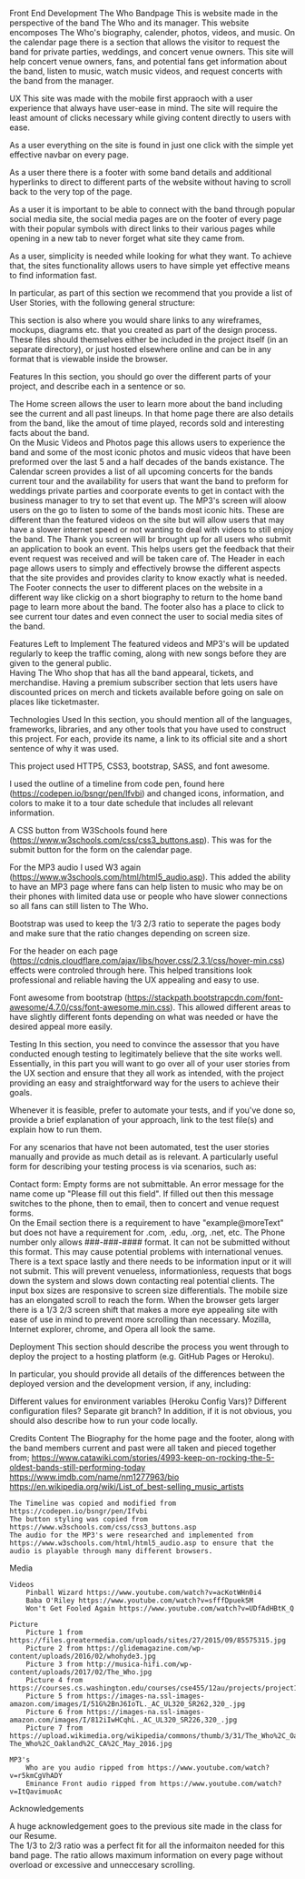 Front End Development The Who Bandpage
This is website made in the perspective of the band The Who and its manager.  This website encomposes The Who's biography, calender, photos, 
videos, and music. On the calendar page there is a section that allows the visitor to request the band for private parties, weddings, 
and concert venue owners. This site will help concert venue owners, fans, and potential fans get information about the band, listen 
to music, watch music videos, and request concerts with the band from the manager.  

UX
This site was made with the mobile first appraoch with a user experience that always have user-ease in mind.  The site will require
the least amount of clicks necessary while giving content directly to users with ease.  

As a user everything on the site is found in just one click with the simple yet effective navbar on every page.

As a user there there is a footer with some band details and additional hyperlinks to direct to different parts of the website without having 
to scroll back to the very top of the page.

As a user it is important to be able to connect with the band through popular social media site, the social media pages 
are on the footer of every page with their popular symbols with direct links to their various pages while opening in a new tab to never 
forget what site they came from.

As a user, simplicity is needed while looking for what they want.  To achieve that, the sites functionality allows
users to have simple yet effective means to find information fast.  



 

In particular, as part of this section we recommend that you provide a list of User Stories, with the following general structure:


This section is also where you would share links to any wireframes, mockups, diagrams etc. that you created as part of the design process. These files should themselves either be included in the project itself (in an separate directory), or just hosted elsewhere online and can be in any format that is viewable inside the browser.




Features
In this section, you should go over the different parts of your project, and describe each in a sentence or so.

The Home screen allows the user to learn more about the band including see the current and all past lineups. In that home page there are also details from the band, like the amout of time played, records sold and interesting facts about the band.  
On the Music Videos and Photos page this allows users to experience the band and some of the most iconic photos and music videos that have been preformed over the last 5 and a half decades of the bands existance. 
The Calendar screen provides a list of all upcoming concerts for the bands current tour and the availability for users that want the band to preform for weddings private parties and coorporate events to get in contact with the business manager to try to set that event up.
The MP3's screen will aloow users on the go to listen to some of the bands most iconic hits.  These are different than the featured videos on the site but will allow users that may have a slower internet speed or not wanting to deal with videos to still enjoy the band. 
The Thank you screen will br brought up for all users who submit an application to book an event.  This helps users get the feedback that their event request was received and will be taken care of. 
The Header in each page allows users to simply and effectively browse the different aspects that the site provides and provides clarity to know exactly what is needed. 
The Footer connects the user to different places on the website in a different way like clickig on a short biography to return to the home band page to learn more about the band.  The footer also has a place to click to see current tour dates and even connect the user to social media sites of the band.  

Features Left to Implement
The featured videos and MP3's will be updated regularly to keep the traffic coming, along with new songs before they are given to the general public.  
Having The Who shop that has all the band appearal, tickets, and merchandise.
Having a premium subscriber section that lets users have discounted prices on merch and tickets available before going on sale on places like ticketmaster.

Technologies Used
In this section, you should mention all of the languages, frameworks, libraries, and any other tools that you have used to construct this project. For each, provide its name, a link to its official site and a short sentence of why it was used.

This project used HTTP5, CSS3, bootstrap, SASS, and font awesome.

I used the outline of a timeline from code pen, found here (https://codepen.io/bsngr/pen/Ifvbi) and changed icons, information, and colors to make it to a tour date schedule that includes all relevant information. 

A CSS button from W3Schools found here (https://www.w3schools.com/css/css3_buttons.asp).  This was for the submit button for the form on the calendar page.

For the MP3 audio I used W3 again (https://www.w3schools.com/html/html5_audio.asp). This added the ability to have an MP3 page where fans can help listen to music who may be on their phones with limited data use or people who have slower connections so all fans can still listen to The Who. 

Bootstrap was used to keep the 1/3 2/3 ratio to seperate the pages body and make sure that the ratio changes depending on screen size.

For the header on each page (https://cdnjs.cloudflare.com/ajax/libs/hover.css/2.3.1/css/hover-min.css) effects were controled through here.  This helped transitions look professional and reliable having the UX appealing and easy to use.

Font awesome from bootstrap (https://stackpath.bootstrapcdn.com/font-awesome/4.7.0/css/font-awesome.min.css). This allowed different areas to have slightly different fonts depending on what was needed or have the desired appeal more easily. 




Testing
In this section, you need to convince the assessor that you have conducted enough testing to legitimately believe that the site works well. 
Essentially, in this part you will want to go over all of your user stories from the UX section and ensure that they all work as intended, 
with the project providing an easy and straightforward way for the users to achieve their goals.

Whenever it is feasible, prefer to automate your tests, and if you've done so, provide a brief explanation of your approach, 
link to the test file(s) and explain how to run them.

For any scenarios that have not been automated, test the user stories manually and provide as much detail as is relevant. 
A particularly useful form for describing your testing process is via scenarios, such as:

Contact form:
Empty forms are not submittable.  An error message for the name come up "Please fill out this field".  If filled out then this message switches to the phone, then to email, then to concert and venue request forms.  
On the Email section there is a requirement to have "example@moreText" but does not have a requirement for .com, .edu, .org, .net, etc. 
The Phone number only allows ###-###-#### format.  It can not be submitted without this format.  This may cause potential problems with international venues. 
There is a text space lastly and there needs to be information input or it will not submit.  This will prevent venueless, informationless, requests that bogs down the system and slows down contacting real potential clients. 
The input box sizes are responsive to screen size differentials. 
The mobile size has an elongated scroll to reach the form.  When the browser gets larger there is a 1/3 2/3 screen shift that makes a more eye appealing site with ease of use in mind to prevent more scrolling than necessary.
Mozilla, Internet explorer, chrome, and Opera all look the same.  

Deployment
This section should describe the process you went through to deploy the project to a hosting platform (e.g. GitHub Pages or Heroku).

In particular, you should provide all details of the differences between the deployed version and the development version, if any, including:

Different values for environment variables (Heroku Config Vars)?
Different configuration files?
Separate git branch?
In addition, if it is not obvious, you should also describe how to run your code locally.

Credits
Content
    The Biography for the home page and the footer, along with the band members current and past were all taken and pieced together from;
        https://www.catawiki.com/stories/4993-keep-on-rocking-the-5-oldest-bands-still-performing-today
        https://www.imdb.com/name/nm1277963/bio 
        https://en.wikipedia.org/wiki/List_of_best-selling_music_artists
        

    The Timeline was copied and modified from https://codepen.io/bsngr/pen/Ifvbi
    The button styling was copied from https://www.w3schools.com/css/css3_buttons.asp
    The audio for the MP3's were researched and implemented from https://www.w3schools.com/html/html5_audio.asp to ensure that the audio is playable through many different browsers.

Media

    Videos
        Pinball Wizard https://www.youtube.com/watch?v=acKotWHn0i4
        Baba O'Riley https://www.youtube.com/watch?v=sfffDpuek5M
        Won't Get Fooled Again https://www.youtube.com/watch?v=UDfAdHBtK_Q

    Picture
        Picture 1 from https://files.greatermedia.com/uploads/sites/27/2015/09/85575315.jpg
        Picture 2 from https://glidemagazine.com/wp-content/uploads/2016/02/whohyde3.jpg
        Picture 3 from http://musica-hifi.com/wp-content/uploads/2017/02/The_Who.jpg
        Picture 4 from https://courses.cs.washington.edu/courses/cse455/12au/projects/project1/web/voting/artifacts/webpages/nanabyte/TheWho.jpg
        Picture 5 from https://images-na.ssl-images-amazon.com/images/I/51G%2BnJ6IoTL._AC_UL320_SR262,320_.jpg
        Picture 6 from https://images-na.ssl-images-amazon.com/images/I/812iIwHCqhL._AC_UL320_SR226,320_.jpg
        Picture 7 from https://upload.wikimedia.org/wikipedia/commons/thumb/3/31/The_Who%2C_Oakland%2C_CA%2C_May_2016.jpg/220px-The_Who%2C_Oakland%2C_CA%2C_May_2016.jpg

    MP3's
        Who are you audio ripped from https://www.youtube.com/watch?v=r5kmCgVhADY
        Eminance Front audio ripped from https://www.youtube.com/watch?v=ItQavimuoAc

Acknowledgements

A huge acknowledgement goes to the previous site made in the class for our Resume.  
The 1/3 to 2/3 ratio was a perfect fit for all the informaiton needed for this band 
page.  The ratio allows maximum information on every page without overload or 
excessive and unneccesary scrolling.  